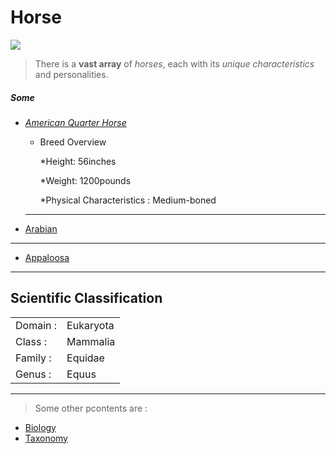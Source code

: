 # **Horse**

![](https://media.istockphoto.com/id/1248801842/nl/foto/rood-mooi-paard-dat-in-weide-voor-de-camera-stelt.jpg?s=2048x2048&w=is&k=20&c=_tnZGElAc0CiVt4u_Mu8OBIeN-VZk2ptqe0q8uS0Dvk=)

 > There is a **vast array** of _horses_, each with its *unique characteristics* and personalities. 
##### Some 

* [*American Quarter Horse*](https://www.thesprucepets.com/american-quarter-horse-5272310)
    * Breed Overview

        *Height: 56inches

        *Weight: 1200pounds

        *Physical Characteristics : Medium-boned
    ---
* [Arabian](https://www.thesprucepets.com/meet-the-arabian-horse-1886131)
---
* [Appaloosa](https://www.thesprucepets.com/meet-the-appaloosa-1886130)

---
## Scientific Classification
|  | |
|----|---|
|Domain : | Eukaryota|
|Class : | Mammalia|
|Family : | Equidae|
|Genus : | Equus|
---
>Some other pcontents are :
* [Biology](https://en.wikipedia.org/wiki/Horse#Biology)
* [Taxonomy](https://en.wikipedia.org/wiki/Horse#Taxonomy_and_evolution)

